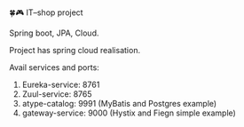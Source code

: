🍀🎮 IT–shop project

  Spring boot, JPA, Cloud.

  Project has spring cloud realisation.
  
Avail services and ports: 
  1) Eureka-service: 8761
  2) Zuul-service: 8765
  3) atype-catalog: 9991 (MyBatis and Postgres example)
  4) gateway-service: 9000 (Hystix and Fiegn simple example)
